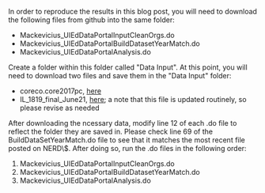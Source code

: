 In order to reproduce the results in this blog post, you will need to download the following files from github into the same folder:
- Mackevicius_UIEdDataPortalInputCleanOrgs.do
- Mackevicius_UIEdDataPortalBuildDatasetYearMatch.do
- Mackevicius_UIEdDataPortalAnalysis.do

Create a folder within this folder called "Data Input". At this point, you will need to download two files and save them in the "Data Input" folder:
- coreco.core2017pc, [here](https://nccs-data.urban.org/dl.php?f=core/2017/coreco.core2017pc.csv)
- IL_1819_final_June21, [here](https://edunomicslab.org/wp-content/uploads/2021/10/IL_1819_final_October_8th_21.xlsx); a note that this file is updated routinely, so please revise as needed

After downloading the ncessary data, modify line 12 of each .do file to reflect the folder they are saved in. Please check line 69 of the BuildDataSetYearMatch.do file to see that it matches the most recent file posted on NERD\\$. After doing so, run the .do files in the following order:
1. Mackevicius_UIEdDataPortalInputCleanOrgs.do
2. Mackevicius_UIEdDataPortalBuildDatasetYearMatch.do
3. Mackevicius_UIEdDataPortalAnalysis.do
